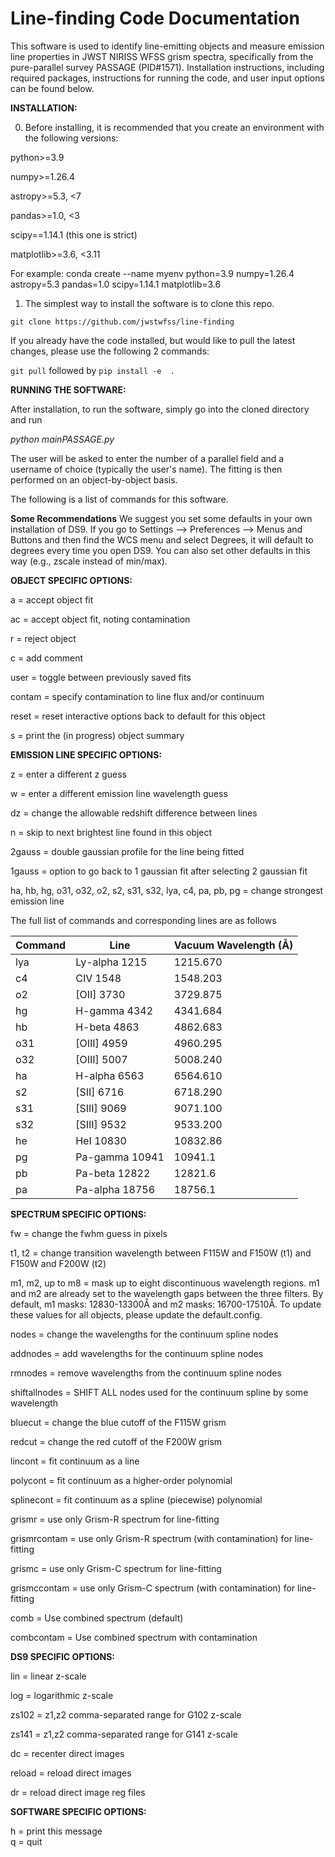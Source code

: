# Line-finding Code Documentation 

This software is used to identify line-emitting objects and measure emission line properties in JWST NIRISS WFSS grism spectra, specifically from the pure-parallel survey PASSAGE (PID#1571). Installation instructions, including required packages, instructions for running the code, and user input options can be found below.  


**INSTALLATION:**  

0. Before installing, it is recommended that you create an environment with the following versions:

python>=3.9

numpy>=1.26.4

astropy>=5.3, <7

pandas>=1.0, <3

scipy==1.14.1 (this one is strict)

matplotlib>=3.6, <3.11

For example: conda create --name myenv python=3.9 numpy=1.26.4 astropy=5.3 pandas=1.0 scipy=1.14.1 matplotlib=3.6 

1. The simplest way to install the software is to clone this repo. 

```git clone https://github.com/jwstwfss/line-finding```


If you already have the code installed, but would like to pull the latest changes, please use the following 2 commands:

```git pull``` followed by ```pip install -e  .```



**RUNNING THE SOFTWARE:**  

After installation, to run the software, simply go into the cloned directory and run 

*python mainPASSAGE.py*

The user will be asked to enter the number of a parallel field and a username of choice (typically the user's name). The fitting is then performed on an object-by-object basis. 

The following is a list of commands for this software.


**Some Recommendations**
We suggest you set some defaults in your own installation of DS9. If you go to Settings --> Preferences --> Menus and Buttons and then find the WCS menu and select Degrees, it will default to degrees every time you open DS9. You can also set other defaults in this way (e.g., zscale instead of min/max).


**OBJECT SPECIFIC OPTIONS:**  

a = accept object fit  

ac = accept object fit, noting contamination  

r = reject object  

c = add comment  

user = toggle between previously saved fits  

contam = specify contamination to line flux and/or continuum  

reset = reset interactive options back to default for this object  

s = print the (in progress) object summary


**EMISSION LINE SPECIFIC OPTIONS:**  

z = enter a different z guess  

w = enter a different emission line wavelength guess

dz = change the allowable redshift difference between lines  

n = skip to next brightest line found in this object

2gauss = double gaussian profile for the line being fitted

1gauss = option to go back to 1 gaussian fit after selecting 2 gaussian fit

ha, hb, hg, o31, o32, o2, s2, s31, s32, lya, c4, pa, pb, pg = change strongest emission line

The full list of commands and corresponding lines are as follows

| **Command** | **Line**       | **Vacuum Wavelength (Å)** |
| ----------- | -------------- | ------------------------- |
| lya         | Ly-alpha 1215  | 1215.670                  |
| c4          | CIV 1548       | 1548.203                  |
| o2          | [OII] 3730     | 3729.875                  |
| hg          | H-gamma 4342   | 4341.684                  |
| hb          | H-beta 4863    | 4862.683                  |
| o31         | [OIII] 4959    | 4960.295                  |
| o32         | [OIII] 5007    | 5008.240                  |
| ha          | H-alpha 6563   | 6564.610                  |
| s2          | [SII] 6716     | 6718.290                  |
| s31         | [SIII] 9069    | 9071.100                  |
| s32         | [SIII] 9532    | 9533.200                  |
| he          | HeI 10830      | 10832.86                  |
| pg          | Pa-gamma 10941 | 10941.1                   |
| pb          | Pa-beta 12822  | 12821.6                   |
| pa          | Pa-alpha 18756 | 18756.1                   |


**SPECTRUM SPECIFIC OPTIONS:**  

fw = change the fwhm guess in pixels  

t1, t2 = change transition wavelength between F115W and F150W (t1) and F150W and F200W (t2)  

m1, m2, up to m8 = mask up to eight discontinuous wavelength regions. m1 and m2 are already set to the wavelength gaps between the three filters.  By default, m1 masks: 12830-13300Å and m2 masks: 16700-17510Å. To update these values for all objects, please update the default.config.

nodes = change the wavelengths for the continuum spline nodes  

addnodes = add wavelengths for the continuum spline nodes

rmnodes = remove wavelengths from the continuum spline nodes

shiftallnodes = SHIFT ALL nodes used for the continuum spline by some wavelength   

bluecut = change the blue cutoff of the F115W grism  

redcut  = change the red cutoff of the F200W grism

lincont = fit continuum as a line

polycont = fit continuum as a higher-order polynomial

splinecont = fit continuum as a spline (piecewise) polynomial

grismr = use only Grism-R spectrum for line-fitting

grismrcontam = use only Grism-R spectrum (with contamination) for line-fitting

grismc = use only Grism-C spectrum for line-fitting

grismccontam = use only Grism-C spectrum (with contamination) for line-fitting

comb = Use combined spectrum (default)

combcontam = Use combined spectrum with contamination



**DS9 SPECIFIC OPTIONS:**  

lin = linear z-scale  

log = logarithmic z-scale

zs102 = z1,z2 comma-separated range for G102 z-scale  

zs141 = z1,z2 comma-separated range for G141 z-scale  

dc = recenter direct images  

reload = reload direct images  

dr = reload direct image reg files

**SOFTWARE SPECIFIC OPTIONS:**  

h = print this message  
q = quit
